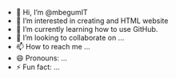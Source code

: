- 👋 Hi, I’m @mbegumIT
- 👀 I’m interested in creating and HTML website 
- 🌱 I’m currently learning how to use GitHub.
- 💞️ I’m looking to collaborate on ...
- 📫 How to reach me ...
- 😄 Pronouns: ...
- ⚡ Fun fact: ...

<!---
mbegumIT/mbegumIT is a ✨ special ✨ repository because its `README.md` (this file) appears on your GitHub profile.
You can click the Preview link to take a look at your changes.
--->
